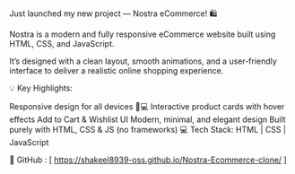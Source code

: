 Just launched my new project — Nostra eCommerce! 🛍️

Nostra is a modern and fully responsive eCommerce website built using HTML, CSS, and JavaScript.

It’s designed with a clean layout, smooth animations, and a user-friendly interface to deliver a realistic online shopping experience.

💡 Key Highlights:

Responsive design for all devices 📱💻
Interactive product cards with hover effects
Add to Cart & Wishlist UI
Modern, minimal, and elegant design
Built purely with HTML, CSS & JS (no frameworks)
💻 Tech Stack: HTML | CSS | JavaScript

🔗 GitHub : [ https://shakeel8939-oss.github.io/Nostra-Ecommerce-clone/ ]

